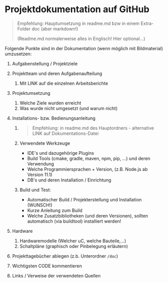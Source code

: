 # Projektdokumentation auf GitHub

> Empfehlung:  Hauptumsetzung in readme.md bzw in einem Extra-Folder doc (aber markdown!)
>
> (Readme.md normalerweise alles in Englisch! Hier optional...)

Folgende Punkte sind in der Dokumentation (wenn möglich mit Bildmaterial) umzusetzen:

1. Aufgabenstellung / Projektziele

2. Projektteam und deren Aufgabenaufteilung

   1. Mit LINK auf die einzelnen Arbeitsberichte

3. Projektumsetzung

   1. Welche Ziele wurden erreicht
   2. Was wurde nicht umgesetzt (und warum nicht)

4. Installations- bzw. Bedienungsanleitung

   1. >  Empfehlung: in readme.md des Hauptordners - alternative LINK auf Dokumentations-Datei

   2. Verwendete Werkzeuge

      - IDE's und dazugehörige Plugins
      - Build Tools (cmake, gradle, maven, npm, pip, ...) und deren Verwendung
      - Welche Programmiersprachen + Version, (z.B. Node.js ab Version 11.1)
      - DB's und deren Installation / Einrichtung

   3. Build und Test:

      - Automatischer Build / Projekterstellung und Installation (WUNSCH!)
      - Kurze Anleitung zum Build
      - Welche Zusatzbibliotheken (und deren Versionen), sollten automatisch (via buildtool) installiert werden!

5. Hardware

   1. Hardwaremodelle (Welcher uC, welche Bauteile,...)
   2. Schaltpläne (graphisch oder Pinbelegung erläutern)

6. Projekttagebücher ablegen (z.b. Unterordner `/doc`)

7. Wichtigsten CODE kommentieren

8. Links / Verweise der verwendeten Quellen
